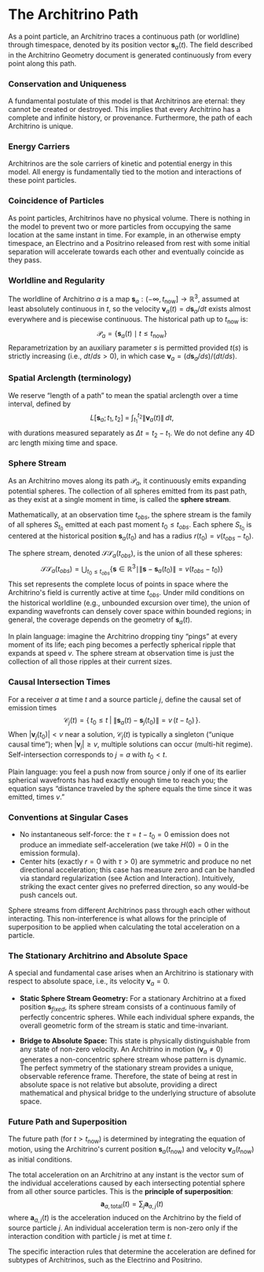 # The Architrino Path

As a point particle, an Architrino traces a continuous path (or worldline) through timespace, denoted by its position vector $\mathbf{s}_a(t)$. The field described in the Architrino Geometry document is generated continuously from every point along this path.

### **Conservation and Uniqueness**
A fundamental postulate of this model is that Architrinos are eternal: they cannot be created or destroyed. This implies that every Architrino has a complete and infinite history, or provenance. Furthermore, the path of each Architrino is unique.

### **Energy Carriers**
Architrinos are the sole carriers of kinetic and potential energy in this model. All energy is fundamentally tied to the motion and interactions of these point particles.

### **Coincidence of Particles**
As point particles, Architrinos have no physical volume. There is nothing in the model to prevent two or more particles from occupying the same location at the same instant in time. For example, in an otherwise empty timespace, an Electrino and a Positrino released from rest with some initial separation will accelerate towards each other and eventually coincide as they pass.

### **Worldline and Regularity**
The worldline of Architrino $a$ is a map $\mathbf{s}_a: (-\infty, t_{\text{now}}] \to \mathbb{R}^3$, assumed at least absolutely continuous in $t$, so the velocity $\mathbf{v}_a(t) = d\mathbf{s}_a/dt$ exists almost everywhere and is piecewise continuous. The historical path up to $t_{\text{now}}$ is:
$$
\mathcal{P}_a = \{ \mathbf{s}_a(t) \mid t \le t_{\text{now}} \}
$$
Reparametrization by an auxiliary parameter $s$ is permitted provided $t(s)$ is strictly increasing (i.e., $dt/ds > 0$), in which case $\mathbf{v}_a = (d\mathbf{s}_a/ds)/(dt/ds)$.

### **Spatial Arclength (terminology)**
We reserve “length of a path” to mean the spatial arclength over a time interval, defined by
$$
L[\mathbf{s}_a; t_1, t_2] \;=\; \int_{t_1}^{t_2} \big\|\mathbf{v}_a(t)\big\|\, dt,
$$
with durations measured separately as $\Delta t = t_2 - t_1$. We do not define any 4D arc length mixing time and space.

### **Sphere Stream**
As an Architrino moves along its path $\mathcal{P}_a$, it continuously emits expanding potential spheres. The collection of all spheres emitted from its past path, as they exist at a single moment in time, is called the **sphere stream**.

Mathematically, at an observation time $t_{obs}$, the sphere stream is the family of all spheres $S_{t_0}$ emitted at each past moment $t_0 \le t_{obs}$. Each sphere $S_{t_0}$ is centered at the historical position $\mathbf{s}_a(t_0)$ and has a radius $r(t_0) = v(t_{obs} - t_0)$.

The sphere stream, denoted $\mathcal{SS}_a(t_{obs})$, is the union of all these spheres:
$$
\mathcal{SS}_a(t_{obs}) = \bigcup_{t_0 \le t_{obs}} \{ \mathbf{s} \in \mathbb{R}^3 \mid \|\mathbf{s} - \mathbf{s}_a(t_0)\| = v(t_{obs} - t_0) \}
$$
This set represents the complete locus of points in space where the Architrino's field is currently active at time $t_{obs}$. Under mild conditions on the historical worldline (e.g., unbounded excursion over time), the union of expanding wavefronts can densely cover space within bounded regions; in general, the coverage depends on the geometry of $\mathbf{s}_a(t)$.

In plain language: imagine the Architrino dropping tiny “pings” at every moment of its life; each ping becomes a perfectly spherical ripple that expands at speed $v$. The sphere stream at observation time is just the collection of all those ripples at their current sizes.

### **Causal Intersection Times**
For a receiver $a$ at time $t$ and a source particle $j$, define the causal set of emission times
$$
\mathcal{C}_j(t) = \big\{\, t_0 \le t \;\big|\; \|\mathbf{s}_a(t) - \mathbf{s}_j(t_0)\| = v\,(t - t_0) \,\big\}.
$$
When $|\mathbf{v}_j(t_0)| < v$ near a solution, $\mathcal{C}_j(t)$ is typically a singleton (“unique causal time”); when $|\mathbf{v}_j|\ge v$, multiple solutions can occur (multi-hit regime). Self-intersection corresponds to $j=a$ with $t_0<t$.

Plain language: you feel a push now from source $j$ only if one of its earlier spherical wavefronts has had exactly enough time to reach you; the equation says “distance traveled by the sphere equals the time since it was emitted, times $v$.”

### **Conventions at Singular Cases**
- No instantaneous self-force: the $\tau = t - t_0 = 0$ emission does not produce an immediate self-acceleration (we take $H(0)=0$ in the emission formula).
- Center hits (exactly $r=0$ with $\tau>0$) are symmetric and produce no net directional acceleration; this case has measure zero and can be handled via standard regularization (see Action and Interaction). Intuitively, striking the exact center gives no preferred direction, so any would-be push cancels out.

Sphere streams from different Architrinos pass through each other without interacting. This non-interference is what allows for the principle of superposition to be applied when calculating the total acceleration on a particle.

### **The Stationary Architrino and Absolute Space**
A special and fundamental case arises when an Architrino is stationary with respect to absolute space, i.e., its velocity $\mathbf{v}_a = 0$.

-   **Static Sphere Stream Geometry:** For a stationary Architrino at a fixed position $\mathbf{s}_{fixed}$, its sphere stream consists of a continuous family of perfectly concentric spheres. While each individual sphere expands, the overall geometric form of the stream is static and time-invariant.

-   **Bridge to Absolute Space:** This state is physically distinguishable from any state of non-zero velocity. An Architrino in motion ($\mathbf{v}_a \neq 0$) generates a non-concentric sphere stream whose pattern is dynamic. The perfect symmetry of the stationary stream provides a unique, observable reference frame. Therefore, the state of being at rest in absolute space is not relative but absolute, providing a direct mathematical and physical bridge to the underlying structure of absolute space.

### **Future Path and Superposition**
The future path (for $t > t_{\text{now}}$) is determined by integrating the equation of motion, using the Architrino's current position $\mathbf{s}_a(t_{\text{now}})$ and velocity $\mathbf{v}_a(t_{\text{now}})$ as initial conditions.

The total acceleration on an Architrino at any instant is the vector sum of the individual accelerations caused by each intersecting potential sphere from all other source particles. This is the **principle of superposition**:
$$
\mathbf{a}_{a, \text{total}}(t) = \sum_{j} \mathbf{a}_{a,j}(t)
$$
where $\mathbf{a}_{a,j}(t)$ is the acceleration induced on the Architrino by the field of source particle $j$. An individual acceleration term is non-zero only if the interaction condition with particle $j$ is met at time $t$.

The specific interaction rules that determine the acceleration are defined for subtypes of Architrinos, such as the Electrino and Positrino.
